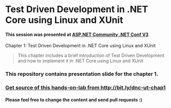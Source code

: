 # Test Driven Development in .NET Core using Linux and XUnit

#### This session was presented at [ASP.NET Community .NET Conf V3](https://www.eventbrite.com/e/net-conf-v3-tickets-31246259403)

Chapter 1: Test Driven Development in .NET Core using Linux and XUnit
> This chapter includes a brief introduction of Test Driven Development and how to implement it in .NET Core using Linux and XUnit

### This repository contains presentation slide for the chapter 1. 

### [Get source of this hands-on-lab from http://bit.ly/dnc-ut-chap1 ](http://bit.ly/dnc-ut-chap1)

#### Please feel free to change the content and send pull requests :) 